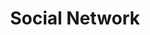 ---
ee_id: '4264'
site: '1'
type: '2'
long_id: 2015-030 Social Network
url: 2015-030-social-network
title: Social Network
year: '2015'
medium: 'Foam pool noodle, DVD tower, Social Network DVD, X-Men: Days of Future Past
  DVD, Transformers: Age of Extinction DVD, tailored Hot Topic parachute pants'
commission:
dims: 140 cm x variable width x variable depth
pitch:
ps:
live_url:
related:
youtube:
imgs: social-network-2015-030-detail-2-database-EK.jpg,social-network-2015-030-full-database-team-JL.jpg
subheading:
display_year: '2015'
download:
add_credit:
add_credits:
related_code:
layout: things-i-made
---